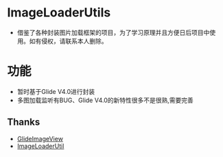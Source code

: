 # ImageLoaderUtils
- 借鉴了各种封装图片加载框架的项目，为了学习原理并且方便日后项目中使用。如有侵权，请联系本人删除。
# 功能
- 暂时基于Glide V4.0进行封装
- 多图加载监听有BUG、Glide V4.0的新特性很多不是很熟,需要完善
## Thanks
- [GlideImageView](https://github.com/sfsheng0322/GlideImageView)
- [ImageLoaderUtil](https://github.com/soulrelay/ImageLoaderUtil)
